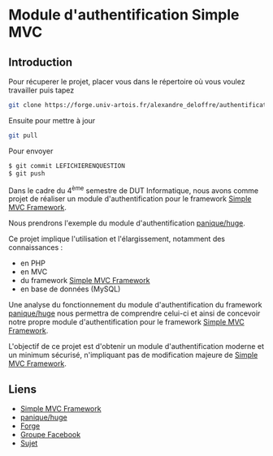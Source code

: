 # Module d'authentification Simple MVC


## Introduction

Pour récuperer le projet, placer vous dans le répertoire où vous voulez travailler puis tapez
```bash
git clone https://forge.univ-artois.fr/alexandre_deloffre/authentificationSimpleMVC.git
```

Ensuite pour mettre à jour
```bash
git pull
```

Pour envoyer
```bash
$ git commit LEFICHIERENQUESTION
$ git push
```



Dans le cadre du 4<sup>ème</sup> semestre de DUT Informatique, nous avons comme projet de réaliser un module d'authentification pour le framework [Simple MVC Framework](http://simplemvcframework.com/php-framework).

Nous prendrons l'exemple du module d'authentification [panique/huge](https://github.com/panique/huge).

Ce projet implique l'utilisation et l'élargissement, notamment des connaissances :
* en PHP
* en MVC
* du framework [Simple MVC Framework](http://simplemvcframework.com/php-framework)
* en base de données (MySQL)

Une analyse du fonctionnement du module d'authentification du framework [panique/huge](https://github.com/panique/huge) nous permettra de comprendre celui-ci et ainsi de concevoir notre propre module d'authentification pour le framework [Simple MVC Framework](http://simplemvcframework.com/php-framework).

L'objectif de ce projet est d'obtenir un module d'authentification moderne et un minimum sécurisé, n'impliquant pas de modification majeure de [Simple MVC Framework](http://simplemvcframework.com/php-framework).

## Liens
 * [Simple MVC Framework](http://simplemvcframework.com/php-framework)
 * [panique/huge](https://github.com/panique/huge)
 * [Forge](https://forge.univ-artois.fr/alexandre_deloffre/authentificationSimpleMVC)
 * [Groupe Facebook](https://www.facebook.com/groups/SMVCauthentification/)
 * [Sujet](http://www.lgi2a.univ-artois.fr/mediawiki/enseignement/index.php/IUT_de_Lens_:_Projets_tutor%C3%A9s_2015-2016#Projet_1_:_Authentification_.26_Simple-MVC)
